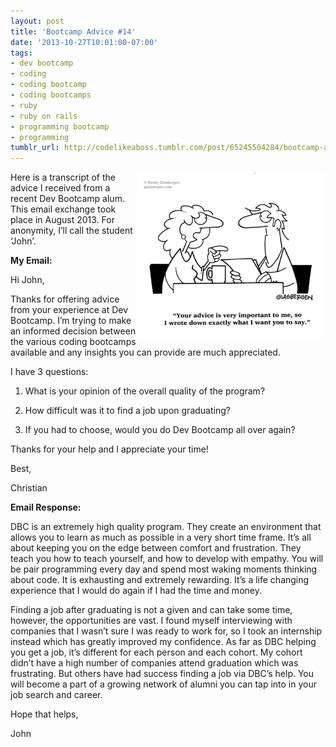 ```yaml
---
layout: post
title: 'Bootcamp Advice #14'
date: '2013-10-27T10:01:00-07:00'
tags:
- dev bootcamp
- coding
- coding bootcamp
- coding bootcamps
- ruby
- ruby on rails
- programming bootcamp
- programming
tumblr_url: http://codelikeaboss.tumblr.com/post/65245504284/bootcamp-advice-14
---
```


<img src="/post_resources/tumblr-images/self-advice.gif" width="60%" align="right">Here is a transcript of the advice I received from a recent Dev Bootcamp alum. This email exchange took place in August 2013. For anonymity, I’ll call the student ‘John’.

<b>My Email:</b>

Hi John,

Thanks for offering advice from your experience at Dev Bootcamp. I’m trying to make an informed decision between the various coding bootcamps available and any insights you can provide are much appreciated.

I have 3 questions:

1) What is your opinion of the overall quality of the program?

2) How difficult was it to find a job upon graduating?

3) If you had to choose, would you do Dev Bootcamp all over again?

Thanks for your help and I appreciate your time!

Best,

Christian

<b>Email Response:</b>

DBC is an extremely high quality program. They create an environment that allows you to learn as much as possible in a very short time frame. It’s all about keeping you on the edge between comfort and frustration. They teach you how to teach yourself, and how to develop with empathy. You will be pair programming every day and spend most waking moments thinking about code. It is exhausting and extremely rewarding. It’s a life changing experience that I would do again if I had the time and money.

Finding a job after graduating is not a given and can take some time, however, the opportunities are vast. I found myself interviewing with companies that I wasn’t sure I was ready to work for, so I took an internship instead which has greatly improved my confidence. As far as DBC helping you get a job, it’s different for each person and each cohort. My cohort didn’t have a high number of companies attend graduation which was frustrating. But others have had success finding a job via DBC’s help. You will become a part of a growing network of alumni you can tap into in your job search and career.

Hope that helps,

John
